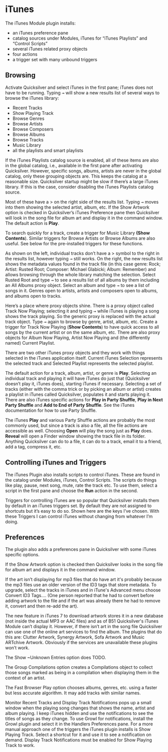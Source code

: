 # iTunes

The iTunes Module plugin installs:

- an iTunes preference pane
- catalog sources under Modules, iTunes for “iTunes Playlists” and “Control Scripts” 
- several iTunes related proxy objects
- four actions
- a trigger set with many unbound triggers

## Browsing

Activate Quicksilver and select iTunes in the first pane; iTunes does not have to be running. Typing <kbd>→</kbd> will show a new results list of several ways to browse the iTunes library:

- Recent Tracks
- Show Playing Track
- Browse Genres
- Browse Artists
- Browse Composers
- Browse Albums
- Browse Tracks
- Music Library
- all the playlists and smart playlists

If the iTunes Playlists catalog source is enabled, all of these items are also in the global catalog, i.e., available in the first pane after activating Quicksilver. However, specific songs, albums, artists are never in the global catalog, only these grouping objects are. This keeps the catalog at a reasonable size. Quicksilver startup might be slow if there’s a large iTunes library. If this is the case, consider disabling the iTunes Playlists catalog source.

Most of these have a > on the right side of the results list. Typing <kbd>→</kbd> moves into them showing  the selected artist, album, etc. If the Show Artwork option is checked in Quicksilver’s iTunes Preference pane then Quicksilver will look in the song file for album art and display it in the command window. The default action is **Play**.

To search quickly for a track, create a trigger for Music Library **(Show Contents**). Similar triggers for Browse Artists or Browse Albums are also useful. See below for the pre-installed triggers for these functions.

As shown on the left, individual tracks don’t have a > symbol to the right in the results list, however typing <kbd>→</kbd> still works. On the right, the new results list shows the metadata values found in the track file (in this case genre: Rock; Artist: Rusted Root; Composer: Michael Glabicki; Album: Remember) and allows browsing through the whole library matching the selection. Select Rusted Root and type <kbd>→</kbd> to see a results list of all albums by them including an All Albums proxy object. Select an album and type <kbd>→</kbd> to see a list of songs in it. Genres open to artists, artists and composers open to albums, and albums open to tracks.

Here’s a place where proxy objects shine. There is a proxy object called Track Now Playing; selecting it and typing <kbd>→</kbd> while iTunes is playing a song shows the track playing. So the generic proxy is replaced with the actual track object. Type <kbd>→</kbd> again to browse by genre, artist, album, etc. Create a trigger for Track Now Playing (**Show Contents**) to have quick access to all songs by the current artist or on the same album, etc. There are also proxy objects for Album Now Playing, Artist Now Playing and (the differently named) Current Playlist. 

There are two other iTunes proxy objects and they work with things selected in the iTunes application itself. Current iTunes Selection represents the selected track and Selected Playlist represents the selected playlist.

The default action for a track, album, artist, or genre is **Play**. Selecting an individual track and playing it will have iTunes do just that (Quicksilver doesn’t play it, iTunes does), starting iTunes if necessary. Selecting a set of tracks (either with the comma trick or by picking an album or artist) creates a playlist in iTunes called Quicksilver, populates it and starts playing it. There are also iTunes specific actions for **Play in Party Shuffle**, **Play in Next Party Shuffle** and **Add to End of Party Shuffle**. See the iTunes documentation for how to use Party Shuffle.

The iTunes **Play** and various Party Shuffle actions are probably the most commonly used, but since a track is also a file, all the file actions are accessible as well. Choosing **Open** will play the song just as **Play** does. **Reveal** will open a Finder window showing the track file in its folder. Anything Quicksilver can do to a file, it can do to a track, email it to a friend, add a tag, compress it, etc.

## Controlling iTunes and Triggers

The iTunes Plugin also installs scripts to control iTunes. These are found in the catalog under Modules, iTunes, Control Scripts. The scripts do things like play, pause, next song, mute, rate the track etc. To use them, select a script in the first pane and choose the **Run** action in the second.

Triggers for controlling iTunes are so popular that Quicksilver installs them by default in an iTunes triggers set. By default they are not assigned to shortcuts but it’s easy to do so. Shown here are the keys I’ve chosen. With these Triggers I can control iTunes without changing from whatever I’m doing. 

## Preferences

The plugin also adds a preferences pane in Quicksilver with some iTunes specific options. 

If the Show Artwork option is checked then Quicksilver looks in the song file for album art and displays it in the command window. 

If the art isn’t displaying for mp3 files that do have art it's probably because the mp3 files use an older version of the ID3 tags that store metadata. To upgrade, select the tracks in iTunes and in iTune's Advanced menu choose Convert ID3 Tags…. (One person reported that he had to convert before adding artwork to the file and if the art was already there he had to remove it, convert and then re-add the art). 

The new feature in iTunes 7 to download artwork stores it in a new database (not inside the actual MP3 or AAC files) and as of B51 Quicksilver's iTunes Module can’t display it. However, if there isn’t art in the song file Quicksilver can use one of the online art services to find the album. The plugins that do this are: Clutter Artwork, Synergy Artwork, Sofa Artwork and Music ARTchive Artwork. Obviously if the services are unavailable these plugins won’t work.

The Show ~Unknown Entries option does TODO.

The Group Compilations option creates a Compilations object to collect those songs marked as being in a compilation when displaying them in the context of an artist.

The Fast Browser Play option chooses albums, genres, etc. using a faster but less accurate algorithm. It may add tracks with similar names. 

Monitor Recent Tracks and Display Track Notifications pops up a small window when the playing song changes that shows the name, artist and album playing. I keep iTunes hidden and use the notifications to see the titles of songs as they change. To use Growl for notifications, install the Growl plugin and select it in the Handlers Preferences pane. For a more manual approach one of the triggers the iTunes plugin installs is Show Playing Track. Select a shortcut for it and use it to see a notification on demand. Display Track Notifications must be enabled for Show Playing Track to work.
